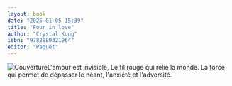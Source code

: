 ```yaml
---
layout: book
date: "2025-01-05 15:39"
title: "Four in love"
author: "Crystal Kung"
isbn: "9782889321964"
editor: "Paquet"
---
```

![Couverture](/img/9782889321964.jpeg)L'amour est invisible, Le fil rouge qui relie la monde. La force qui permet de dépasser le néant, l'anxiété et l'adversité.

